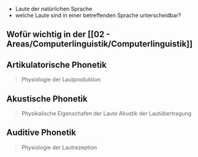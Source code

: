 - Laute der natürlichen Sprache
- welche Laute sind in einer betreffenden Sprache unterscheidbar?

## Wofür wichtig in der [[02 - Areas/Computerlinguistik/Computerlinguistik]]

## Artikulatorische Phonetik
> Physiologie der Lautproduktion
## Akustische Phonetik
> Physikalische Eigenschafen der Laute
> Akustik der Lautübertragung

## Auditive Phonetik
> Physiologie der Lautrezeption

